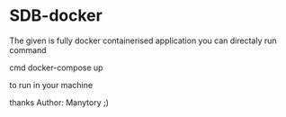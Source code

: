 # SDB-docker


The given is fully docker containerised application 
you can directaly run command 

cmd
docker-compose up 

to run in your machine 


thanks 
Author: Manytory ;)
